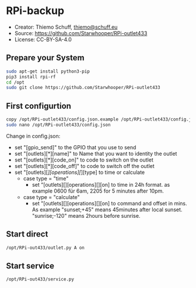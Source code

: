RPi-backup
==========

* Creator: Thiemo Schuff, thiemo@schuff.eu
* Source: https://github.com/Starwhooper/RPi-outlet433
* License: CC-BY-SA-4.0

Prepare your System
-------------------
```bash
sudo apt-get install python3-pip
pip3 install rpi-rf
cd /opt
sudo git clone https://github.com/Starwhooper/RPi-outlet433
```

First configurtion
------------------
```bash
copy /opt/RPi-outlet433/config.json.example /opt/RPi-outlet433/config.json
sudo nano /opt/RPi-outlet433/config.json
```
Change in config.json:
* set "[gpio_send]" to the GPIO that you use to send
* set "[outlets][*][name]" to Name that you want to identity the outlet
* set "[outlets][*][code_on]" to code to switch on the outlet
* set "[outlets][*][code_off]" to code to switch off the outlet
* set "[outlets][*][operations][*][type] to time or calculate
  * case type = "time"
    * set "[outlets][][operations][][on] to time in 24h format. as example 0600 für 6am, 2205 for 5 minutes after 10pm.
  * case type = "calculate"
    * set "[outlets][][operations][][on] to command and offset in mins. As example "sunset;+45" means 45minutes after local sunset. "sunrise;-120" means 2hours before sunrise.


Start direct
-----
```bash
/opt/RPi-out433/outlet.py A on
```

Start service
-----
```bash
/opt/RPi-out433/service.py
```
